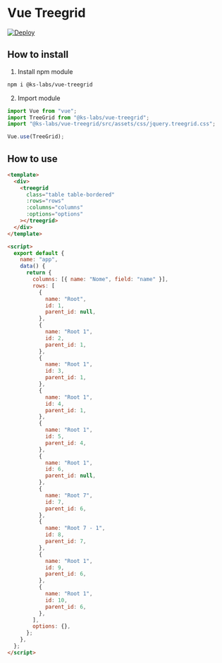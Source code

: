 # Vue Treegrid

[![Deploy](https://github.com/ks-labs/vue-treegrid/actions/workflows/publish.yml/badge.svg)](https://github.com/ks-labs/vue-treegrid/actions/workflows/publish.yml/badge.svg)

## How to install

1. Install npm module

```bash
npm i @ks-labs/vue-treegrid
```

2. Import module

```js
import Vue from "vue";
import TreeGrid from "@ks-labs/vue-treegrid";
import "@ks-labs/vue-treegrid/src/assets/css/jquery.treegrid.css";

Vue.use(TreeGrid);
```

## How to use

```html
<template>
  <div>
    <treegrid
      class="table table-bordered"
      :rows="rows"
      :columns="columns"
      :options="options"
    ></treegrid>
  </div>
</template>

<script>
  export default {
    name: "app",
    data() {
      return {
        columns: [{ name: "Nome", field: "name" }],
        rows: [
          {
            name: "Root",
            id: 1,
            parent_id: null,
          },
          {
            name: "Root 1",
            id: 2,
            parent_id: 1,
          },
          {
            name: "Root 1",
            id: 3,
            parent_id: 1,
          },
          {
            name: "Root 1",
            id: 4,
            parent_id: 1,
          },
          {
            name: "Root 1",
            id: 5,
            parent_id: 4,
          },
          {
            name: "Root 1",
            id: 6,
            parent_id: null,
          },
          {
            name: "Root 7",
            id: 7,
            parent_id: 6,
          },
          {
            name: "Root 7 - 1",
            id: 8,
            parent_id: 7,
          },
          {
            name: "Root 1",
            id: 9,
            parent_id: 6,
          },
          {
            name: "Root 1",
            id: 10,
            parent_id: 6,
          },
        ],
        options: {},
      };
    },
  };
</script>
```
